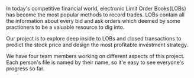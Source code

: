   In today's competitive financial world, electronic Limit Order Books(LOBs) has become the most popular methods to record trades. LOBs contain all the information about 
every bid and ask orders which deemed by some practioners to be a valuable resource to dig into.

  Our project is to explore deep inside to LOBs and closed transactions to predict the stock price and design the most profitable investment strategy.
	
  We have four team members working on different aspects of this project. Each person's file is named by their name, so it'e easy to see everyone's progress so far.
  
